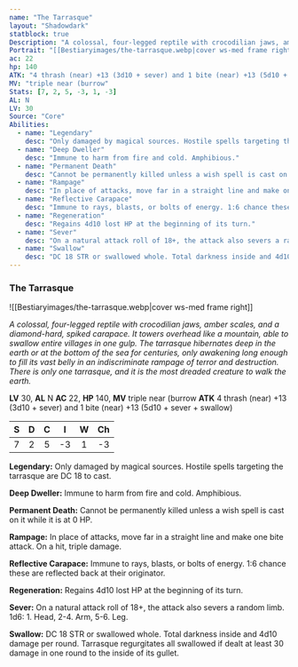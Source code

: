 ```yaml
---
name: "The Tarrasque"
layout: "Shadowdark"
statblock: true
Description: "A colossal, four-legged reptile with crocodilian jaws, amber scales, and a diamond-hard, spiked carapace. It towers overhead like a mountain, able to swallow entire villages in one gulp. The tarrasque hibernates deep in the earth or at the bottom of the sea for centuries, only awakening long enough to fill its vast belly in an indiscriminate rampage of terror and destruction. There is only one tarrasque, and it is the most dreaded creature to walk the earth."
Portrait: "[[Bestiaryimages/the-tarrasque.webp|cover ws-med frame right]]"
ac: 22
hp: 140
ATK: "4 thrash (near) +13 (3d10 + sever) and 1 bite (near) +13 (5d10 + sever + swallow)"
MV: "triple near (burrow"
Stats: [7, 2, 5, -3, 1, -3]
AL: N
LV: 30
Source: "Core"
Abilities:
  - name: "Legendary"
    desc: "Only damaged by magical sources. Hostile spells targeting the tarrasque are DC 18 to cast."
  - name: "Deep Dweller"
    desc: "Immune to harm from fire and cold. Amphibious."
  - name: "Permanent Death"
    desc: "Cannot be permanently killed unless a wish spell is cast on it while it is at 0 HP."
  - name: "Rampage"
    desc: "In place of attacks, move far in a straight line and make one bite attack. On a hit, triple damage."
  - name: "Reflective Carapace"
    desc: "Immune to rays, blasts, or bolts of energy. 1:6 chance these are reflected back at their originator."
  - name: "Regeneration"
    desc: "Regains 4d10 lost HP at the beginning of its turn."
  - name: "Sever"
    desc: "On a natural attack roll of 18+, the attack also severs a random limb. 1d6: 1. Head, 2-4. Arm, 5-6. Leg."
  - name: "Swallow"
    desc: "DC 18 STR or swallowed whole. Total darkness inside and 4d10 damage per round. Tarrasque regurgitates all swallowed if dealt at least 30 damage in one round to the inside of its gullet."
---
```


### The Tarrasque

![[Bestiaryimages/the-tarrasque.webp|cover ws-med frame right]]

_A colossal, four-legged reptile with crocodilian jaws, amber scales, and a diamond-hard, spiked carapace. It towers overhead like a mountain, able to swallow entire villages in one gulp. The tarrasque hibernates deep in the earth or at the bottom of the sea for centuries, only awakening long enough to fill its vast belly in an indiscriminate rampage of terror and destruction. There is only one tarrasque, and it is the most dreaded creature to walk the earth._

**LV** 30, **AL** N
**AC** 22, **HP** 140, **MV** triple near (burrow
**ATK** 4 thrash (near) +13 (3d10 + sever) and 1 bite (near) +13 (5d10 + sever + swallow)

|  S  |  D  |  C  |  I  |  W  |  Ch  |
|:---:|:---:|:---:|:---:|:---:|:----:|
| 7 | 2 | 5 | -3 | 1 | -3 |

**Legendary:** Only damaged by magical sources. Hostile spells targeting the tarrasque are DC 18 to cast.

**Deep Dweller:** Immune to harm from fire and cold. Amphibious.

**Permanent Death:** Cannot be permanently killed unless a wish spell is cast on it while it is at 0 HP.

**Rampage:** In place of attacks, move far in a straight line and make one bite attack. On a hit, triple damage.

**Reflective Carapace:** Immune to rays, blasts, or bolts of energy. 1:6 chance these are reflected back at their originator.

**Regeneration:** Regains 4d10 lost HP at the beginning of its turn.

**Sever:** On a natural attack roll of 18+, the attack also severs a random limb. 1d6: 1. Head, 2-4. Arm, 5-6. Leg.

**Swallow:** DC 18 STR or swallowed whole. Total darkness inside and 4d10 damage per round. Tarrasque regurgitates all swallowed if dealt at least 30 damage in one round to the inside of its gullet.

